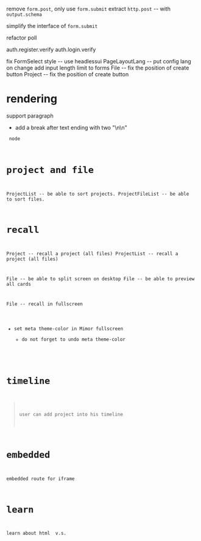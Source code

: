 remove `form.post`, only use `form.submit`
extract `http.post` -- with `output.schema`

simplify the interface of `form.submit`

refactor poll

auth.register.verify
auth.login.verify

fix FormSelect style -- use headlessui
PageLayoutLang -- put config lang on change
add input length limit to forms
File -- fix the position of create button
Project -- fix the position of create button

# rendering

support paragraph

- add a break after text ending with two "\n\n"

<code> node

# project and file

ProjectList -- be able to sort projects.
ProjectFileList -- be able to sort files.

# recall

Project -- recall a project (all files)
ProjectList -- recall a project (all files)

File -- be able to split screen on desktop
File -- be able to preview all cards

File -- recall in fullscreen

- set meta theme-color in Mimor fullscreen
  - do not forget to undo meta theme-color

# timeline

> user can add project into his timeline

# embedded

embedded route for iframe

# learn

learn about html <span> v.s. <div>

